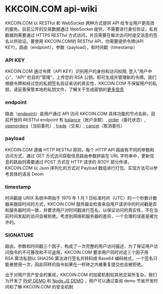 # KKCOIN.COM api-wiki
KKCOIN.COM 以 RESTful 和 WebSocket 两种方式提供 API 给专业用户更高效的服务。目前公开的交易数据通过 WebSocket 提供，不需要进行身份验证，私有数据则需要通过 HTTPS RESTful 方式访问，并且需要在每次访问时提交消息的签名以供验证。要使用 KKCOIN.COM的 RESTful API，你需要提供令牌(API KEY)，路由（endpoint），参数（payload），和时间戳（timestamp）

### API KEY
KKCOIN.COM 通过令牌（API KEY）识别用户的身份和访问权限, 登入“用户中心”，“API” 栏目的“管理”，上传您的 RSA 公钥，即可生成并管理新的令牌。我们根据令牌和经过您的私钥签名验证来访的真实性，KKCOIN.COM 不保留用户的私钥，请妥善保管本地的私钥文件，了解关于生成密钥的[更多信息](https://github.com/KKCoinEx/api-wiki/wiki/RSA-%E5%AF%86%E9%92%A5%E7%94%9F%E6%88%90)

### endpoint
路由（[endpoint](https://github.com/KKCoinEx/api-wiki/wiki/API-RESTful-endpoint)）是用户通过 API 访问 KKCOIN.COM 具体功能的节点名称，目前开放的 RESTful endpoint 有 [balance](https://github.com/KKCoinEx/api-wiki/wiki/API-RESTful-endpoint#balance)（账户余额）, [order](https://github.com/KKCoinEx/api-wiki/wiki/API-RESTful-endpoint#order)（委托状态）, [openorders](https://github.com/KKCoinEx/api-wiki/wiki/API-RESTful-endpoint#openorders)（当前委托）, [trade](https://github.com/KKCoinEx/api-wiki/wiki/API-RESTful-endpoint#trade)（交易）, [cancel](https://github.com/KKCoinEx/api-wiki/wiki/API-RESTful-endpoint#cancel)（取消委托）

### payload
KKCOIN.COM 遵循 HTTP RESTful 原则，每个 HTTP API 路由有不同的参数和访问方式，通过 GET 方式访问获取信息路由参数拼装在 URL 字符串中，更新信息的路由则需要通过 POST 方式在 HTTP 请求的 BODY 部分传递，KKCOIN.COM 以 Json 序列化的方式对 Payload 数组进行打包，实现方法可以参考具体的语言 Deom

### timestamp
时间戳是 UNIX 系统中用始于 1970 年 1 月 1 日标准时间（UTC）的一个秒数计数器来跟踪时间的方式，KKCOIN.COM 服务器会检查来自用户请求中的时间戳是否和服务器时间一致，并要求用户对时间戳进行签名，以保证访问的真实性，不在当前时间发起的访问会被拒绝。考虑到网络和服务器的差异，一个合理的误差是被允许的。

### SIGNATURE
路由，参数和时间戳三个因子，构成了一次完整的用户访问描述，为了保证用户访问指令的不可篡改和不可盗用，KKCOIN.COM 要求用户同时对这三个因子用 RSA 算法私钥以 SHA256 算法进行签名并转码成 Base64 编码格式，一个签名只能被使用一次，因此同样的指令如果在一秒钟之内被重复提交也会被拒绝。

出于对用户资产安全的重视，KKCOIN.COM 的加密机制较其他交易所复杂。我们为开发了 [PHP DEMO](https://github.com/KKCoinEx/api-php-demo) 和 [Node.JS DEMO](https://github.com/KKCoinEx/nodejs-api-demo) ，用户可以通过查阅 demo 节省开发时间和了解 KKCOIN.COM 的安全机制
